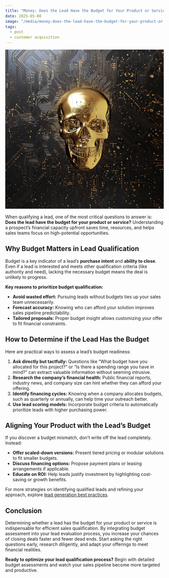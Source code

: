 ```yaml
---
title: "Money: Does the Lead Have the Budget for Your Product or Service?"
date: 2025-05-08
image: "/media/money-does-the-lead-have-the-budget-for-your-product-or-service.webp"
tags:
  - post
  - customer acquisition
---
```


![Money: Does the Lead Have the Budget for Your Product or Service?](/media/money-does-the-lead-have-the-budget-for-your-product-or-service.webp)

When qualifying a lead, one of the most critical questions to answer is: **Does the lead have the budget for your product or service?** Understanding a prospect’s financial capacity upfront saves time, resources, and helps sales teams focus on high-potential opportunities.

## Why Budget Matters in Lead Qualification

Budget is a key indicator of a lead’s **purchase intent** and **ability to close**. Even if a lead is interested and meets other qualification criteria (like authority and need), lacking the necessary budget means the deal is unlikely to progress.

**Key reasons to prioritize budget qualification:**

- **Avoid wasted effort:** Pursuing leads without budgets ties up your sales team unnecessarily.
- **Forecast accuracy:** Knowing who can afford your solution improves sales pipeline predictability.
- **Tailored proposals:** Proper budget insight allows customizing your offer to fit financial constraints.

## How to Determine if the Lead Has the Budget

Here are practical ways to assess a lead’s budget readiness:

1. **Ask directly but tactfully:** Questions like “What budget have you allocated for this project?” or “Is there a spending range you have in mind?” can extract valuable information without seeming intrusive.
2. **Research the company’s financial health:** Public financial reports, industry news, and company size can hint whether they can afford your offering.
3. **Identify financing cycles:** Knowing when a company allocates budgets, such as quarterly or annually, can help time your outreach better.
4. **Use lead scoring models:** Incorporate budget criteria to automatically prioritize leads with higher purchasing power.

## Aligning Your Product with the Lead’s Budget

If you discover a budget mismatch, don’t write off the lead completely. Instead:

- **Offer scaled-down versions:** Present tiered pricing or modular solutions to fit smaller budgets.
- **Discuss financing options:** Propose payment plans or leasing arrangements if applicable.
- **Educate on ROI:** Help leads justify investment by highlighting cost-saving or growth benefits.

For more strategies on identifying qualified leads and refining your approach, explore [lead generation best practices](https://leadcraftr.com/posts/lead-generation/).

## Conclusion

Determining whether a lead has the budget for your product or service is indispensable for efficient sales qualification. By integrating budget assessment into your lead evaluation process, you increase your chances of closing deals faster and fewer dead ends. Start asking the right questions early, research diligently, and adapt your offerings to meet financial realities.

**Ready to optimize your lead qualification process?** Begin with detailed budget assessments and watch your sales pipeline become more targeted and productive.
